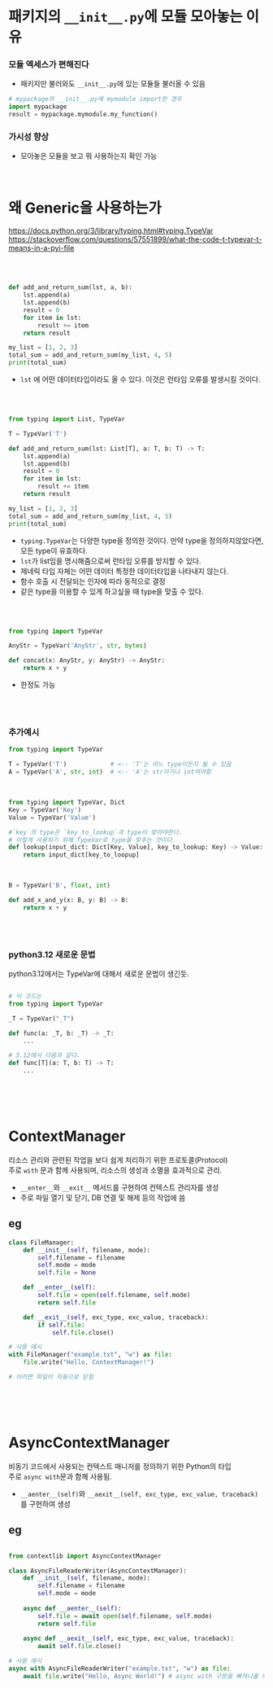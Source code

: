 # 패키지의 `__init__.py`에 모듈 모아놓는 이유
### 모듈 엑세스가 편해진다
- 패키지만 불러와도 `__init__.py`에 있는 모듈들 불러올 수 있음

```python
# mypackage의 __init__.py에 mymodule import한 경우
import mypackage
result = mypackage.mymodule.my_function()
```

### 가시성 향상
- 모아놓은 모듈을 보고 뭐 사용하는지 확인 가능

<br>

# 왜 Generic을 사용하는가
https://docs.python.org/3/library/typing.html#typing.TypeVar <br>
https://stackoverflow.com/questions/57551899/what-the-code-t-typevar-t-means-in-a-pyi-file <br>



<br><br>

```python
def add_and_return_sum(lst, a, b):
    lst.append(a)
    lst.append(b)
    result = 0
    for item in lst:
        result += item
    return result

my_list = [1, 2, 3]
total_sum = add_and_return_sum(my_list, 4, 5)
print(total_sum)
```

- `lst` 에 어떤 데이터타입이라도 올 수 있다. 이것은 런타임 오류를 발생시킬 것이다.

<br><br>

```python
from typing import List, TypeVar

T = TypeVar('T')

def add_and_return_sum(lst: List[T], a: T, b: T) -> T:
    lst.append(a)
    lst.append(b)
    result = 0
    for item in lst:
        result += item
    return result

my_list = [1, 2, 3]
total_sum = add_and_return_sum(my_list, 4, 5)
print(total_sum)
```
- `typing.TypeVar`는 다양한 type을 정의한 것이다. 만약 type을 정의하지않았다면, 모든 type이 유효하다.
- `lst`가 list임을 명시해줌으로써 런타임 오류를 방지할 수 있다.
- 제네릭 타입 자체는 어떤 데이터 특정한 데이터타입을 나타내지 않는다.
- 함수 호출 시 전달되는 인자에 따라 동적으로 결정
- 같은 type을 이용할 수 있게 하고싶을 때 type을 맞출 수 있다.

<br><br>


```python
from typing import TypeVar

AnyStr = TypeVar('AnyStr', str, bytes)

def concat(x: AnyStr, y: AnyStr) -> AnyStr:
    return x + y
```
- 한정도 가능

<br><br>

### 추가예시


```python
from typing import TypeVar

T = TypeVar('T')            # <-- 'T'는 어느 type이든지 될 수 있음
A = TypeVar('A', str, int)  # <-- 'A'는 str이거나 int여야함
```

<br>

```python
from typing import TypeVar, Dict
Key = TypeVar('Key')
Value = TypeVar('Value')

#`key`의 type은 `key_to_lookup`과 type이 맞아야한다.
# 이렇게 사용하기 위해 TypeVar로 type을 맞추는 것이다.
def lookup(input_dict: Dict[Key, Value], key_to_lookup: Key) -> Value:
    return input_dict[key_to_loopup]
```

<br>

```python
B = TypeVar('B', float, int)

def add_x_and_y(x: B, y: B) -> B:
    return x + y

```

<br><br>

### python3.12 새로운 문법
python3.12에서는 TypeVar에 대해서 새로운 문법이 생긴듯.

```python

# 이 코드는
from typing import TypeVar

_T = TypeVar("_T")

def func(a: _T, b: _T) -> _T:
    ...

# 3.12에서 다음과 같다.
def func[T](a: T, b: T) -> T:
    ...
```

<br><br><br>


# ContextManager
 리소스 관리와 관련된 작업을 보다 쉽게 처리하기 위한 프로토콜(Protocol) <br>
주로 `with` 문과 함께 사용되며, 리소스의 생성과 소멸을 효과적으로 관리. <br>
- `__enter__`와 `__exit__` 메서드를 구현하여 컨텍스트 관리자를 생성
- 주로 파일 열기 및 닫기, DB 연결 및 해제 등의 작업에 씀

## eg
```python
class FileManager:
    def __init__(self, filename, mode):
        self.filename = filename
        self.mode = mode
        self.file = None

    def __enter__(self):
        self.file = open(self.filename, self.mode)
        return self.file

    def __exit__(self, exc_type, exc_value, traceback):
        if self.file:
            self.file.close()

# 사용 예시
with FileManager("example.txt", "w") as file:
    file.write("Hello, ContextManager!")

# 이러면 파일이 자동으로 닫힘

```


<br><br><br>

# AsyncContextManager

비동기 코드에서 사용되는 컨텍스트 매니저를 정의하기 위한 Python의 타입 <br>
주로 `async with`문과 함께 사용됨.
- `__aenter__(self)`와 `__aexit__(self, exc_type, exc_value, traceback)` 를 구현하여 생성

## eg
```python

from contextlib import AsyncContextManager

class AsyncFileReaderWriter(AsyncContextManager):
    def __init__(self, filename, mode):
        self.filename = filename
        self.mode = mode
    
    async def __aenter__(self):
        self.file = await open(self.filename, self.mode)
        return self.file
    
    async def __aexit__(self, exc_type, exc_value, traceback):
        await self.file.close()

# 사용 예시
async with AsyncFileReaderWriter("example.txt", "w") as file:
    await file.write("Hello, Async World!") # async with 구문을 빠져나올 때 파일이 자동으로 닫힘
```